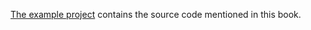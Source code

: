 [The example project](https://github.com/zkoss/zkbooks/tree/master/developersreference/developersreference)
contains the source code mentioned in this book.
